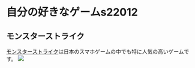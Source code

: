 # 自分の好きなゲームs22012
## モンスターストライク
[モンスターストライク](https://www.monster-strike.com/)は日本のスマホゲームの中でも特に人気の高いゲームです。
<img src="https://image.itmedia.co.jp/news/articles/1603/09/dellmixi01_02.jpg">
